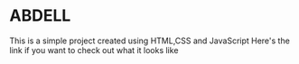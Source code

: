 # ABDELL
This is a simple project created using HTML,CSS and JavaScript 
Here's the link if you want to check out what it looks like
